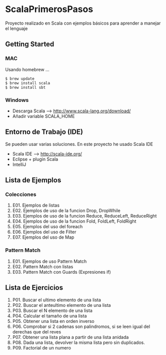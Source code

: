 # ScalaPrimerosPasos

Proyecto realizado en Scala con ejemplos básicos para aprender a manejar el lenguaje

## Getting Started

### MAC

Usando homebrew ... 
```
$ brew update
$ brew install scala
$ brew install sbt
```
### Windows

* Descarga Scala --> http://www.scala-lang.org/download/
* Añadir variable SCALA_HOME

## Entorno de Trabajo (IDE)
Se pueden usar varias soluciones. En este proyecto he usado Scala IDE

* Scala IDE --> http://scala-ide.org/
* Eclipse + plugin Scala
* IntelliJ

## Lista de Ejemplos

### Colecciones
01. E01. Ejemplos de listas 
02. E02. Ejemplos de uso de la funcion Drop, DropWhile
03. E03. Ejemplos de uso de la funcion Reduce, ReduceLeft, ReduceRight
04. E04. Ejemplos de uso de la funcion Fold, FoldLeft, FoldRight
05. E05. Ejemplos del uso del foreach
06. E06. Ejemplos del uso de Filter
07. E07. Ejemplos del uso de Map

### Pattern Match
01. E01. Ejemplos de uso Pattern Match
02. E02. Pattern Match con listas
03. E03. Pattern Match con Guards (Expresiones if)

## Lista de Ejercicios
1. P01. Buscar el ultimo elemento de una lista 
2. P02. Buscar el anteultimo elemento de una lista
3. P03. Buscar el N elemento de una lista
4. P04. Calcular el tamaño de una lista 
5. P05. Obtener una lista en orden inverso
6. P06. Comprobar si 2 cadenas son palindromos, si se leen igual del derechas que del reves
7. P07. Obtener una lista plana a partir de una lista anidada
8. P08. Dada una lista, devolver la misma lista pero sin duplicados.
9. P09. Factorial de un numero






